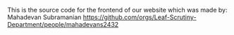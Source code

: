 This is the source code for the frontend of our website which was made by: 
Mahadevan Subramanian
https://github.com/orgs/Leaf-Scrutiny-Department/people/mahadevans2432
